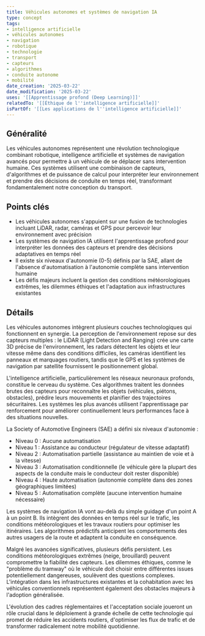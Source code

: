 ```yaml
---
title: Véhicules autonomes et systèmes de navigation IA
type: concept
tags:
- intelligence artificielle
- véhicules autonomes
- navigation
- robotique
- technologie
- transport
- capteurs
- algorithmes
- conduite autonome
- mobilité
date_creation: '2025-03-22'
date_modification: '2025-03-22'
uses: '[[Apprentissage profond (Deep Learning)]]'
relatedTo: '[[Éthique de l''intelligence artificielle]]'
isPartOf: '[[Les applications de l''intelligence artificielle]]'
---
```


## Généralité

Les véhicules autonomes représentent une révolution technologique combinant robotique, intelligence artificielle et systèmes de navigation avancés pour permettre à un véhicule de se déplacer sans intervention humaine. Ces systèmes utilisent une combinaison de capteurs, d'algorithmes et de puissance de calcul pour interpréter leur environnement et prendre des décisions de conduite en temps réel, transformant fondamentalement notre conception du transport.

## Points clés

- Les véhicules autonomes s'appuient sur une fusion de technologies incluant LiDAR, radar, caméras et GPS pour percevoir leur environnement avec précision
- Les systèmes de navigation IA utilisent l'apprentissage profond pour interpréter les données des capteurs et prendre des décisions adaptatives en temps réel
- Il existe six niveaux d'autonomie (0-5) définis par la SAE, allant de l'absence d'automatisation à l'autonomie complète sans intervention humaine
- Les défis majeurs incluent la gestion des conditions météorologiques extrêmes, les dilemmes éthiques et l'adaptation aux infrastructures existantes

## Détails

Les véhicules autonomes intègrent plusieurs couches technologiques qui fonctionnent en synergie. La perception de l'environnement repose sur des capteurs multiples : le LiDAR (Light Detection and Ranging) crée une carte 3D précise de l'environnement, les radars détectent les objets et leur vitesse même dans des conditions difficiles, les caméras identifient les panneaux et marquages routiers, tandis que le GPS et les systèmes de navigation par satellite fournissent le positionnement global.

L'intelligence artificielle, particulièrement les réseaux neuronaux profonds, constitue le cerveau du système. Ces algorithmes traitent les données brutes des capteurs pour reconnaître les objets (véhicules, piétons, obstacles), prédire leurs mouvements et planifier des trajectoires sécuritaires. Les systèmes les plus avancés utilisent l'apprentissage par renforcement pour améliorer continuellement leurs performances face à des situations nouvelles.

La Society of Automotive Engineers (SAE) a défini six niveaux d'autonomie :
- Niveau 0 : Aucune automatisation
- Niveau 1 : Assistance au conducteur (régulateur de vitesse adaptatif)
- Niveau 2 : Automatisation partielle (assistance au maintien de voie et à la vitesse)
- Niveau 3 : Automatisation conditionnelle (le véhicule gère la plupart des aspects de la conduite mais le conducteur doit rester disponible)
- Niveau 4 : Haute automatisation (autonomie complète dans des zones géographiques limitées)
- Niveau 5 : Automatisation complète (aucune intervention humaine nécessaire)

Les systèmes de navigation IA vont au-delà du simple guidage d'un point A à un point B. Ils intègrent des données en temps réel sur le trafic, les conditions météorologiques et les travaux routiers pour optimiser les itinéraires. Les algorithmes prédictifs anticipent les comportements des autres usagers de la route et adaptent la conduite en conséquence.

Malgré les avancées significatives, plusieurs défis persistent. Les conditions météorologiques extrêmes (neige, brouillard) peuvent compromettre la fiabilité des capteurs. Les dilemmes éthiques, comme le "problème du tramway" où le véhicule doit choisir entre différentes issues potentiellement dangereuses, soulèvent des questions complexes. L'intégration dans les infrastructures existantes et la cohabitation avec les véhicules conventionnels représentent également des obstacles majeurs à l'adoption généralisée.

L'évolution des cadres réglementaires et l'acceptation sociale joueront un rôle crucial dans le déploiement à grande échelle de cette technologie qui promet de réduire les accidents routiers, d'optimiser les flux de trafic et de transformer radicalement notre mobilité quotidienne.